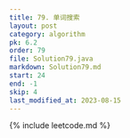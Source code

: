 ```yaml
---
title: 79. 单词搜索
layout: post
category: algorithm
pk: 6.2
order: 79
file: Solution79.java
markdown: Solution79.md
start: 24
end: -1
skip: 4
last_modified_at: 2023-08-15
---
```


{% include leetcode.md %}